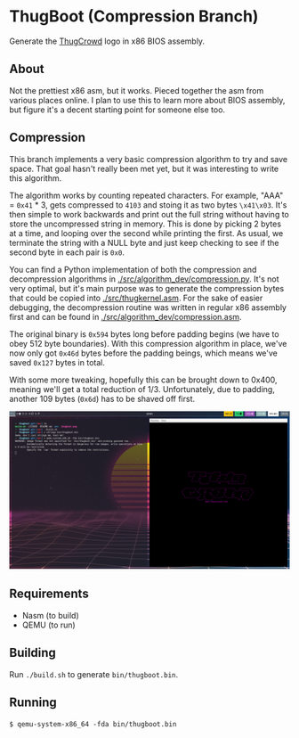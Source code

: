 # ThugBoot (Compression Branch)
Generate the [ThugCrowd](https://thugcrowd.com) logo in x86 BIOS assembly.

## About
Not the prettiest x86 asm, but it works. Pieced together the asm from various places online. I plan to use this to learn more about BIOS assembly, but figure it's a decent starting point for someone else too.

## Compression
This branch implements a very basic compression algorithm to try and save space. That goal hasn't really been met yet, but it was interesting to write this algorithm.

The algorithm works by counting repeated characters. For example, "AAA" = `0x41` * 3, gets compressed to `4103` and stoing it as two bytes `\x41\x03`. It's then simple to work backwards and print out the full string without having to store the uncompressed string in memory. This is done by picking 2 bytes at a time, and looping over the second while printing the first. As usual, we terminate the string with a NULL byte and just keep checking to see if the second byte in each pair is `0x0`.

You can find a Python implementation of both the compression and decompression algorithms in [./src/algorithm_dev/compression.py](compression.py). It's not very optimal, but it's main purpose was to generate the compression bytes that could be copied into [./src/thugkernel.asm](thugkernel.asm). For the sake of easier debugging, the decompression routine was written in regular x86 assembly first and can be found in [./src/algorithm_dev/compression.asm](compression.asm).

The original binary is `0x594` bytes long before padding begins (we have to obey 512 byte boundaries). With this compression algorithm in place, we've now only got `0x46d` bytes before the padding beings, which means we've saved `0x127` bytes in total.

With some more tweaking, hopefully this can be brought down to 0x400, meaning we'll get a total reduction of 1/3. Unfortunately, due to padding, another 109 bytes (`0x6d`) has to be shaved off first.

![alt text](./thugboot.png "ThugBoot")

## Requirements
* Nasm (to build)
* QEMU (to run)

## Building
Run `./build.sh` to generate `bin/thugboot.bin`.

## Running
```
$ qemu-system-x86_64 -fda bin/thugboot.bin
```
